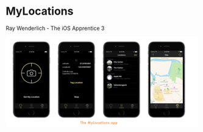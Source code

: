 # MyLocations
Ray Wenderlich - The iOS Apprentice 3

![iPhone preview](/iPhone.jpg?raw=true "iPhone preview")
